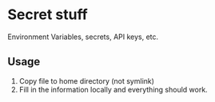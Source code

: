 # Secret stuff
Environment Variables, secrets, API keys, etc.

## Usage
1. Copy file to home directory (not symlink)
2. Fill in the information locally and everything should work.
